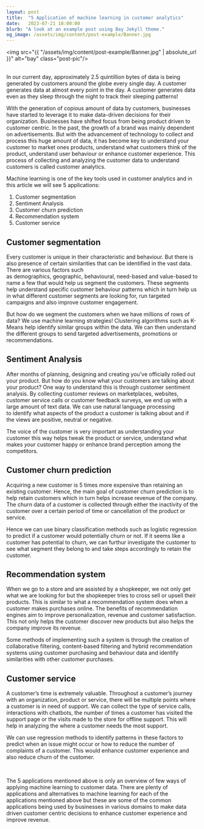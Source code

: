 ```yaml
---
layout: post
title:  "5 Application of machine learning in customer analytics"
date:   2023-07-21 10:00:00
blurb: "A look at an example post using Bay Jekyll theme."
og_image: /assets/img/content/post-example/Banner.jpg
---
```


<img src="{{ "/assets/img/content/post-example/Banner.jpg" | absolute_url }}" alt="bay" class="post-pic"/>
<br />
<br />

<p>

In our current day, approximately 2.5 quintillion bytes of data is being generated by customers around the globe every single day. A customer generates data at almost every point in the day. A customer generates data even as they sleep through the night to track their sleeping patterns!

With the generation of copious amount of data by customers, businesses have started to leverage it to make data-driven decisions for their organization. Businesses have shifted focus from being product driven to customer centric. In the past, the growth of a brand was mainly dependent on advertisements. But with the advancement of technology to collect and process this huge amount of data, it has become key to understand your customer to market ones products, understand what customers think of the product, understand user behaviour or enhance customer experience. This process of collecting and analyzing the customer data to understand customers is called customer analytics.

Machine learning is one of the key tools used in customer analytics and in this article we will see 5 applications:
</p>

<ol>
  <li>Customer segmentation</li>
  <li>Sentiment Analysis</li>
  <li>Customer churn prediction</li>
  <li>Recommendation system</li>
  <li>Customer service</li>
</ol>

<h2> Customer segmentation </h2>
<p>
Every customer is unique in their characteristic and behaviour. But there is also presence of certain similarities that can be identified in the vast data. There are various factors such as demographics, geographic, behavioural, need-based and value-based to name a few that would help us segment the customers. These segments help understand specific customer behaviour patterns which in turn help us in what different customer segments are looking for, run targeted campaigns and also improve customer engagement.

But how do we segment the customers when we have millions of rows of data? We use machine learning strategies! Clustering algorithms such as K-Means help identify similar groups within the data. We can then understand the different groups to send targeted advertisements, promotions or recommendations.

</p>
<h2>Sentiment Analysis</h2>

<p>
After months of planning, designing and creating you’ve officially rolled out your product. But how do you know what your customers are talking about your product? One way to understand this is through customer sentiment analysis. By collecting customer reviews on marketplaces, websites, customer service calls or customer feedback surveys, we end up with a large amount of text data. We can use natural language processing to identify what aspects of the product a customer is talking about and if the views are positive, neutral or negative.

The voice of the customer is very important as understanding your customer this way helps tweak the product or service, understand what makes *your* customer happy or enhance brand perception among the competitors.

</p>
<h2>Customer churn prediction</h2>

<p>
Acquiring a new customer is 5 times more expensive than retaining an existing customer. Hence, the main goal of customer churn prediction is to help retain customers which in turn helps increase revenue of the company. The churn data of a customer is collected through either the inactivity of the customer over a certain period of time or cancellation of the product or service.

Hence we can use binary classification methods such as logistic regression to predict if a customer would potentially churn or not. If it seems like a customer has potential to churn, we can furthur investigate the customer to see what segment they belong to and take steps accordingly to retain the customer.

</p>
<h2>Recommendation system</h2>

<p>
When we go to a store and are assisted by a shopkeeper, we not only get what we are looking for but the shopkeeper tries to cross sell or upsell their products. This is similar to what a recommendation system does when a customer makes purchases online. The benefits of recommendation engines aim to improve personalization, revenue and customer satisfaction. This not only helps the customer discover new products but also helps the company improve its revenue.

Some methods of implementing such a system is through the creation of collaborative filtering, content-based filtering and hybrid recommendation systems using customer purchasing and behaviour data and identify similarities with other customer purchases.

</p>
<h2>Customer service</h2>

<p>
A customer’s time is extremely valuable. Throughout a customer’s journey with an organization, product or service, there will be multiple points where a customer is in need of support. We can collect the type of service calls, interactions with chatbots, the number of times a customer has visited the support page or the visits made to the store for offline support. This will help in analyzing the where a customer needs the most support.

We can use regression methods to identify patterns in these factors to predict when an issue might occur or how to reduce the number of complaints of a customer. This would enhance customer experience and also reduce churn of the customer.
</p>

<br />

<p>
The 5 applications mentioned above is only an overview of few ways of applying machine learning to customer data. There are plenty of applications and alternatives to machine learning for each of the applications mentioned above but these are some of the common applications being used by businesses in various domains to make data driven customer centric decisions to enhance customer experience and improve revenue.
</p>

<br />

<!--
#### Table of Contents
1. [Part 1](#part-1)
2. [Part 2](#part-2)
    * [Part 2 Sub-part 1](#part-2-sub-part-1)
    * [Part 2 Sub-part 2](#part-2-sub-part-2)
3. [Footnotes](#footnotes)

#### PART 1
Lorem ipsum dolor sit amet, consectetur adipiscing elit, sed do eiusmod tempor incididunt ut labore et dolore magna aliqua. Ut enim ad minim veniam, quis nostrud exercitation ullamco laboris nisi ut aliquip ex ea commodo consequat.
<br />

Duis aute irure dolor in reprehenderit in voluptate velit esse cillum dolore eu fugiat nulla pariatur. Excepteur sint occaecat cupidatat non proident, sunt in culpa qui officia deserunt mollit anim id est laborum.

<br />
<br />

#### PART 2
**Lorem ipsum dolor sit amet,** consectetur adipiscing elit, sed do eiusmod tempor incididunt ut labore et dolore magna aliqua. Ut enim ad minim veniam, quis nostrud exercitation ullamco laboris nisi ut aliquip ex ea commodo consequat.

<br />

##### PART 2 SUB PART 1
*Duis aute irure dolor in reprehenderit* in voluptate velit esse cillum dolore eu fugiat nulla pariatur. Excepteur sint occaecat cupidatat non proident, sunt in culpa qui officia deserunt mollit anim id est laborum.

<br />

##### PART 2 SUB PART 2
Duis aute irure dolor in reprehenderit in voluptate velit esse cillum dolore eu fugiat nulla pariatur. Excepteur sint occaecat cupidatat non proident, sunt in culpa qui officia deserunt mollit anim id est laborum.

<br />


##### FOOTNOTES

[^1]: This is a note!
-->